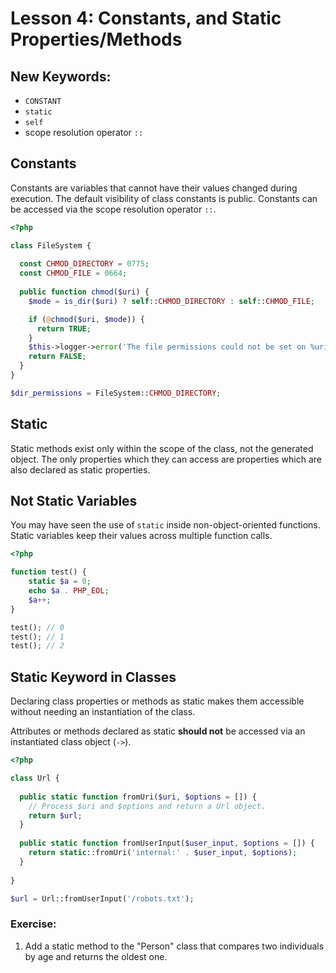 # Lesson 4: Constants, and Static Properties/Methods

## New Keywords:

 - `CONSTANT`
 - `static`
 - `self`
 - scope resolution operator `::`

## Constants

Constants are variables that cannot have their values changed during execution. The default visibility of
class constants is public. Constants can be accessed via the scope resolution operator `::`.

```php
<?php

class FileSystem {
  
  const CHMOD_DIRECTORY = 0775;
  const CHMOD_FILE = 0664;
  
  public function chmod($uri) {
    $mode = is_dir($uri) ? self::CHMOD_DIRECTORY : self::CHMOD_FILE;

    if (@chmod($uri, $mode)) {
      return TRUE;
    }
    $this->logger->error('The file permissions could not be set on %uri.', ['%uri' => $uri]);
    return FALSE;
  }
}

$dir_permissions = FileSystem::CHMOD_DIRECTORY;

```

## Static

Static methods exist only within the scope of the class, not the generated object. The only
properties which they can access are properties which are also declared as static properties.

## Not Static Variables

You may have seen the use of `static` inside non-object-oriented functions. Static variables keep
their values across multiple function calls.

```php
<?php

function test() {
    static $a = 0;
    echo $a . PHP_EOL;
    $a++;
}

test(); // 0
test(); // 1
test(); // 2
```

## Static Keyword in Classes

Declaring class properties or methods as static makes them accessible without needing an instantiation
of the class.

Attributes or methods declared as static **should not** be accessed via an instantiated class
object (`->`).

```php
<?php

class Url {
  
  public static function fromUri($uri, $options = []) {
    // Process $uri and $options and return a Url object.
    return $url;
  }
  
  public static function fromUserInput($user_input, $options = []) {
    return static::fromUri('internal:' . $user_input, $options);
  }
  
}

$url = Url::fromUserInput('/robots.txt');

```

### Exercise:

 1. Add a static method to the "Person" class that compares two individuals by age and returns the oldest one.
